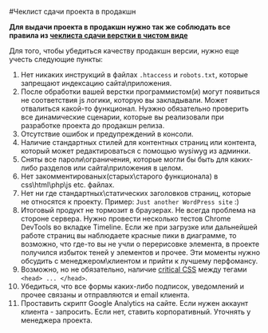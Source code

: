 #Чеклист сдачи проекта в продакшн

**Для выдачи проекта в продакшн нужно так же соблюдать все правила из [чеклиста сдачи верстки в чистом виде](https://github.com/ideus-team/guidelines/blob/master/frontend/pure-layout.md)**

Для того, чтобы убедиться качеству продакшн версии, нужно еще учесть следующие пункты:

1. Нет никаких инструкций в файлах ``.htaccess`` и ``robots.txt``, которые запрещают индексацию сайта\приложения.
2. После обработки вашей верстки программистом(и) могут появиться не соответствия js логики, которую вы закладывали. Может отвалиться какой-то функционал. Нуэжно обязательно проверить все динамические сценарии, которые вы реализовали при разработке проекта до продакшн релиза.
3. Отсутствие ошибок и предупреждений в консоли.
4. Наличие стандартных стилей для контентных страниц или контента, который может редактироваться с помощью wysiwyg из админки.
5. Сняты все пароли\ограничения, которые могли бы быть для каких-либо разделов или сайта\приложения в целом.
6. Нет закомментированых(старых\старого функционала) в css\html\php\js etc. файлах.
7. Нет ни где стандартных\статических заголовков страниц, которые не относятся к проекту. Пример: ``Just another WordPress site`` :)
8. Итоговый продукт не тормозит в браузерах. Не всегда проблема на стороне сервера. Нужно провести несколько тестов Chrome DevTools во вкладке Timeline. Если же при загрузке или дальнейшей работе страниц вы наблюдаете красные пики в диаграмме, то возможно, что где-то вы не учли о перерисовке элемента, в проекте получился избыток теней у элементов и прочее. Эти моменты нужно обсудить с менеджером\клиентом и прийти к лучшему перфомансу.
9. Возможно, но не обязательно, наличие [critical CSS](https://www.smashingmagazine.com/2015/08/understanding-critical-css/) между тегами ``<head> ... </head>``.
10. Убедиться, что все формы каких-либо подписок, уведомлений и прочее связаны и отправляются и email клиента.
11. Проставить скрипт Google Analytics на сайте. Если нужен аккаунт клиента - запросить. Если нет, ставить корпоративный. Уточнять у менеджера проекта.
